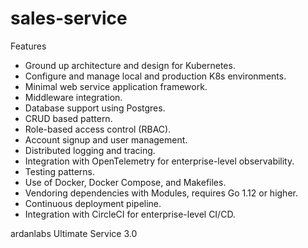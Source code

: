 # sales-service


Features
   - Ground up architecture and design for Kubernetes.
   - Configure and manage local and production K8s environments.
   - Minimal web service application framework.
   - Middleware integration.
   - Database support using Postgres.
   - CRUD based pattern.
   - Role-based access control (RBAC).
   - Account signup and user management.
   - Distributed logging and tracing.
   - Integration with OpenTelemetry for enterprise-level observability.
   - Testing patterns.
   - Use of Docker, Docker Compose, and Makefiles.
   - Vendoring dependencies with Modules, requires Go 1.12 or higher.
   - Continuous deployment pipeline.
   - Integration with CircleCI for enterprise-level CI/CD.


ardanlabs Ultimate Service 3.0
